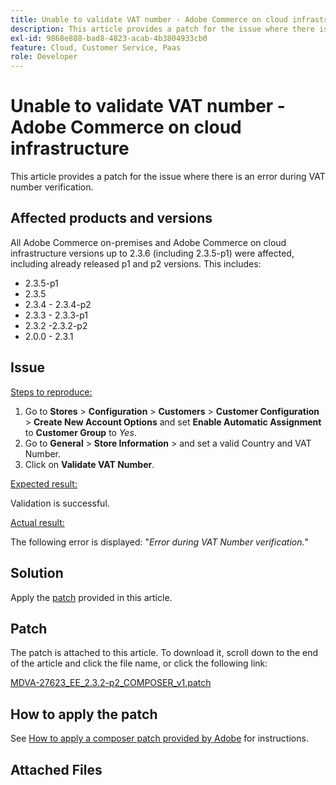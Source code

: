 ```yaml
---
title: Unable to validate VAT number - Adobe Commerce on cloud infrastructure
description: This article provides a patch for the issue where there is an error during VAT number verification.
exl-id: 9868e888-bad8-4823-acab-4b3804933cb0
feature: Cloud, Customer Service, Paas
role: Developer
---
```

# Unable to validate VAT number - Adobe Commerce on cloud infrastructure

This article provides a patch for the issue where there is an error during VAT number verification.

## Affected products and versions

All Adobe Commerce on-premises and Adobe Commerce on cloud infrastructure versions up to 2.3.6 (including 2.3.5-p1) were affected, including already released p1 and p2 versions. This includes:

* 2.3.5-p1
* 2.3.5
* 2.3.4 - 2.3.4-p2
* 2.3.3 - 2.3.3-p1
* 2.3.2 -2.3.2-p2
* 2.0.0 - 2.3.1

## Issue

 <u>Steps to reproduce:</u>

1. Go to **Stores** > **Configuration** > **Customers** > **Customer Configuration** > **Create New Account Options** and set **Enable Automatic Assignment** to **Customer Group** to *Yes*.
1. Go to **General** > **Store Information** > and set a valid Country and VAT Number.
1. Click on **Validate VAT Number**.

 <u>Expected result:</u>

Validation is successful.

 <u>Actual result:</u>

The following error is displayed: "*Error during VAT Number verification.*"

## Solution

Apply the [patch](assets/MDVA-27623_EE_2.3.2-p2_COMPOSER_v1.patch.zip) provided in this article.

## Patch

The patch is attached to this article. To download it, scroll down to the end of the article and click the file name, or click the following link:

 [MDVA-27623\_EE\_2.3.2-p2\_COMPOSER\_v1.patch](assets/MDVA-27623_EE_2.3.2-p2_COMPOSER_v1.patch.zip)

## How to apply the patch

See [How to apply a composer patch provided by Adobe](/help/how-to/general/how-to-apply-a-composer-patch-provided-by-magento.md) for instructions.

## Attached Files
